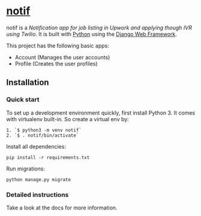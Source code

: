 

# [notif](https://notif-app.herokuapp.com)

notif is a _Notification app for job listing in Upwork and applying though IVR using Twilio_. It is built with [Python][0] using the [Django Web Framework][1].

This project has the following basic apps:

* Account (Manages the user accounts)
* Profile (Creates the user profiles)

## Installation

### Quick start

To set up a development environment quickly, first install Python 3. It
comes with virtualenv built-in. So create a virtual env by:

    1. `$ python3 -m venv notif`
    2. `$ . notif/bin/activate`

Install all dependencies:

    pip install -r requirements.txt

Run migrations:

    python manage.py migrate

### Detailed instructions

Take a look at the docs for more information.

[0]: https://www.python.org/
[1]: https://www.djangoproject.com/
